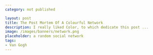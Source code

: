 ```yaml
---
category: not published

layout: post
title: The Post Mortem Of A Colourful Network
description: I really liked Color, to which dedicate this post ...
image: /images/banners/network.png
placeholder: a random social network
tags:
- Van Gogh
---
```

